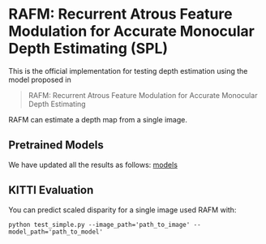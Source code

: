 # RAFM: Recurrent Atrous Feature Modulation for Accurate Monocular Depth Estimating (SPL)
This is the official implementation for testing depth estimation using the model proposed in 
>RAFM: Recurrent Atrous Feature Modulation for Accurate Monocular Depth Estimating


RAFM can estimate a depth map from a single image.



## Pretrained Models
We have updated all the results as follows:
[models](https://drive.google.com/drive/folders/1EAw7EhCAgEAGH4krHmF3ObZubwmYiQvs?usp=sharing)

## KITTI Evaluation
You can predict scaled disparity for a single image used RAFM with:
```shell
python test_simple.py --image_path='path_to_image' --model_path='path_to_model' 
